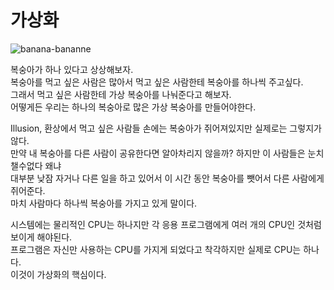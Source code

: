 # 가상화

![banana-bananne](https://user-images.githubusercontent.com/72185011/174489979-dc2560b0-d282-4b24-9466-284bbbb570c7.gif)

복숭아가 하나 있다고 상상해보자.   
복숭아를 먹고 싶은 사람은 많아서 먹고 싶은 사람한테 복숭아를 하나씩 주고싶다.    
그래서 먹고 싶은 사람한테 가상 복숭아를 나눠준다고 해보자.   
어떻게든 우리는 하나의 복숭아로 많은 가상 복숭아를 만들어야한다.    

Illusion, 환상에서 먹고 싶은 사람들 손에는 복숭아가 쥐어져있지만 실제로는 그렇지가 않다.  
만약 내 복숭아를 다른 사람이 공유한다면 알아차리지 않을까? 하지만 이 사람들은 눈치 챌수없다 왜냐      
대부분 낮잠 자거나 다른 일을 하고 있어서 이 시간 동안 복숭아를 뺏어서 다른 사람에게 쥐어준다.    
마치 사람마다 하나씩 복숭아를 가지고 있게 말이다.      

시스템에는 물리적인 CPU는 하나지만 각 응용 프로그램에게 여러 개의 CPU인 것처럼 보이게 해야된다.   
프로그램은 자신만 사용하는 CPU를 가지게 되었다고 착각하지만 실제로 CPU는 하나다.   
이것이 가상화의 핵심이다.    

